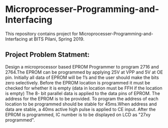 # Microprocesser-Programming-and-Interfacing
  
  This repository contains project for Microprocesser-Programming-and-Interfacing at BITS Pilani, Spring 2019.
  
## Project Problem Statment: 

   Design a microprocessor based EPROM Programmer to program 2716 and 2764.The EPROM can be programmed by applying 25V at VPP and 5V at OE pin. Initially all data of EPROM will be 1’s and the user should make the bits zero selectively. Before the EPROM location is programmed it must be checked for whether it is empty (data in location must be FFH if the location is empty) The 8- bit parallel data is applied to the data pins of EPROM. The address for the EPROM is to be provided. To program the address of each location to be programmed should be stable for 45ms.When address and data are stable, a 40ms active high pulse is applied to CE input. After the EPROM is programmed, IC number is to be displayed on LCD as "27xy programmed".
